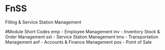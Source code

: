 # FnSS
Filling &amp; Service Station Management

#Module Short Codes
emp - Employee Management
inv - Inventory Stock & Order Management
sst - Service Station Management
tms - Transportation Management
anf - Accounts & Finance Management
pos -  Point of Sale 
